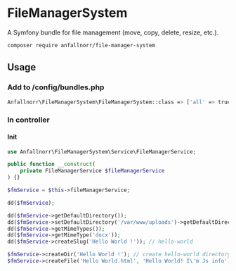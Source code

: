 # FileManagerSystem
A Symfony bundle for file management (move, copy, delete, resize, etc.).

```sh
composer require anfallnorr/file-manager-system
```

## Usage

### Add to /config/bundles.php

```bash
Anfallnorr\FileManagerSystem\FileManagerSystem::class => ['all' => true],
```

### In controller

#### Init

```php
use Anfallnorr\FileManagerSystem\Service\FileManagerService;
```
```php
public function __construct(
    private FileManagerService $fileManagerService
) {}
```
```php
$fmService = $this->fileManagerService;

dd($fmService);

dd($fmService->getDefaultDirectory());
dd($fmService->setDefaultDirectory('/var/www/uploads')->getDefaultDirectory()); // /path/to/folder/var/www/uploads
dd($fmService->getMimeTypes());
dd($fmService->getMimeType('docx'));
dd($fmService->createSlug('Hello World !')); // hello-world

$fmService->createDir('Hello World !'); // create hello-world directory in default directory path
$fmService->createFile('Hello World.html', 'Hello World! I\'m Js info'); // create hello-world.html file in default directory path
```
